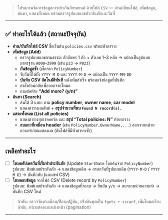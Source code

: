 >โปรแกรมจัดการข้อมูลการประกันภัยรถยนต์ ด้วยไฟล์ `CSV` — อ่าน/เขียนไฟล์, เพิ่มข้อมูล, ค้นหา, แสดงทั้งหมด พร้อมตรวจรูปแบบเลขประกันภัยและวันที่

---

## ✅ ทำอะไรได้แล้ว (สถานะปัจจุบัน)
- **อ่าน/บันทึกไฟล์ CSV** ชื่อเริ่มต้น `policies.csv` พร้อมหัวตาราง
- **เพิ่มข้อมูล (Add)**  
  - ตรวจรูปแบบเลขกรมธรรม์: ตัวอักษร 1 ตัว + ตัวเลข 1–3 หลัก → แปลงเป็นรูปแบบมาตรฐาน `A000–Z999` (เช่น `p23` → `P023`)  
  - **กันข้อมูลซ้ำ** (เช็คจาก `PolicyNumber`)  
  - รับวันที่ได้ทั้ง `YYYY M D` และ `YYYY-M-D` → แปลงเป็น `YYYY-MM-DD`  
  - **บันทึก CSV อัตโนมัติทันที** หลังเพิ่มสำเร็จ พร้อมแจ้งย้อมูลที่บันทึก
  - คำสั่งย้อนกลับเพื่อออกจากโหมด
  - ถามต่อท้าย **“Add more? (y/n)”**
- **ค้นหา (Search)**
  - ค้นได้ 3 แบบ: ตาม **policy number**, **owner name**, **car model**
  - แสดงตารางผลลัพธ์ + **สรุปจำนวนที่พบ `Found N record(s).`**
- **แสดงทั้งหมด (List all policies)**  
  - แสดงตารางทุกเรคคอร์ด และ **สรุป “Total policies: N”** ท้ายตาราง
  - **ลบแถวที่เหมือน header** (เช่น `PolicyNumber,OwnerName,...`) ออกจากหน่วยความจำก่อนแสดงผล (กันไฟล์ที่มีหัวตารางซ้ำ)

---

## เหลือทำอะไร 
- [ ] **โหมดอัปเดตวันที่เริ่มทำประกันภัย** (Update `StartDate` โดยค้นจาก `PolicyNumber`)  
      รูปแบบ: พิมพ์เลขประกันภัย → แสดงข้อมูลเดิม → กรอกวันที่รูปแบบเดิม (`YYYY-M-D` / `YYYY M D`) → บันทึกทับ (และเซฟ CSV)
- [ ] **โหมดลบข้อมูล** จากไฟล์ CSV (Delete record by `PolicyNumber`)  
      รูปแบบ: พิมพ์เลขประกันภัย → แสดงข้อมูลที่จะลบ → ยืนยัน `y/n` → ลบจากหน่วยความจำ → บันทึก CSV ใหม่

> ถ้าทัน: ตรวจวันตรงเดือน/ปีตามปฎิทิน, ปรับอินพุตเป็น `fgets + sscanf`, เพิ่มโหมดเรียงลำดับ, หน้าแสดงแบบแบ่งหน้า (pagination)

---
